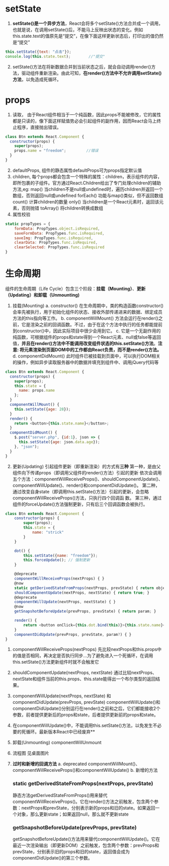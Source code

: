 # setState
1. **setState()是一个异步方法**，React会将多个setState()方法合并成一个调用，也就是说，在调用setState()后，不能马上反映出状态的变化。例如this.state.text的值原先是“提交”，在像下面这样更新状态后，打印出的值仍然是“提交”
```javascript
this.setState({text: "点击"});
console.log(this.state.text);        //"提交"
```

2. setState()方法在将新数据合并到当前状态之后，就会自动调用render()方法，驱动组件重新渲染。由此可知，**在render()方法中不允许调用setState()方法**，以免造成死循环。


# props
1. 读取， 由于React组件相当于一个纯函数，因此props不能被修改，它的属性都是只读的，像下面这样赋值势必会引起组件的副作用，因而React会马上终止程序，直接抛出错误。
```javascript
class Btn extends React.Component {
  constructor(props) {
    super(props);
    props.name = "freedom";         //错误
  }
}
```
2. defaultProps, 组件的静态属性defaultProps可为props指定默认值
3. children, 每个props都会包含一个特殊的属性：children，表示组件的内容，即所包裹的子组件。官方通过React.Children给出了专门处理children的辅助方法,eg:
map()           当children不是null或undefined时，遍历children并返回一个数组，否则返回null或undefined
forEach()       功能与map()类似，但不返回数组
count()         计算children的数量
only()          当children是一个React元素时，返回该元素，否则抛错
toArray()       将children转换成数组
4. 属性校验
```javascript
static propTypes = {
    formData: PropTypes.object.isRequired,
    saveFormData: PropTypes.func.isRequired,
    saveImg: PropTypes.func.isRequired,
    clearData: PropTypes.func.isRequired,
    clearSelected: PropTypes.func.isRequired
}
```


# 生命周期
组件的生命周期（Life Cycle）包含三个阶段：**挂载（Mounting）**、**更新（Updating）**和**卸载（Unmounting)**
1. 挂载(Mounting)
  a. constructor() 在生命周期中，类的构造函数constructor()会率先被执行，用于初始化组件的状态、接收外部传递进来的数据、绑定成员方法的this指向等工作。
  b. componentWillMount() 方法会运行在render()之前，它是渲染之前的回调函数。不过，由于在这个方法中执行的任务都能提前到constructor()中，因此实际项目中很少会用到它。
  c. 它是一个无副作用的纯函数，可根据组件的props和state得到一个React元素、null或false等返回值，**并且在render()方法中不能调用改变组件状态的this.setState()方法**。**注意: 将元素渲染到页面DOM中的工作都由React负责，而不是render()方法。**
  d. componentDidMount() 此时组件已被挂载到页面中，可以执行DOM相关的操作，例如异步读取服务器中的数据并填充到组件中、调用jQuery代码等
```javascript
class Btn extends React.Component {
  constructor(props) {
    super(props);
    this.state = {
      name: props.name
    };
  }
  componentWillMount() {
    this.setState({age: 28});
  }
  render() {
    return <button>{this.state.name}</button>;
  }
  componentDidMount() {
    $.post("server.php", {id:1}, json => {
      this.setState({age: json.data.age});
    }, "json");
  }
}
```

2. 更新(Updating) 
  引起组件更新（即重新渲染）的方式有**三种**
  第一种，是由父组件向下传递props（即调用父组件的render()方法）引起的更新
   依次会调用五个方法：componentWillReceiveProps()、shouldComponentUpdate()、componentWillUpdate()、render()和componentDidUpdate()。
  第二种，通过改变自身state（即调用this.setState()方法）引起的更新，会忽略componentWillReceiveProps()方法，只执行四个回调函  数。
  第三种，通过组件的forceUpdate()方法强制更新，只有后三个回调函数会被执行。
```javascript
class Btn extends React.Component { 
    constructor(props) { 
        super(props); 
        this.state = { 
            name: "strick"
        }
    }

    dot() { 
        this.setState({name: "freedom"});
        this.forceUpdate(); // 强制更新
    }

    @deprecate
    componentWillReceiveProps(nextProps) { }
    @now
    static getDerivedStateFromProps(nextProps, prevState) { return object || null; }
    shouldComponentUpdate(nextProps, nextState) { return true; }
    @deprecate
    componentWillUpdate(nextProps, nextState) { }
    @now
    getSnapshotBeforeUpdate(prevProps, prevState) { return param; }

    render() { 
        return <button onClick={this.dot.bind(this)}>{this.state.name}</button>
    }
    componentDidUpdate(prevProps, prevState, param?) { }
}
```
   1. componentWillReceiveProps(nextProps) 先比较nextProps和this.props中的值是否相同，再决定是否执行同步...为了避免进入一个死循环，在调用this.setState()方法更新组件时就不会触发它
   2. shouldComponentUpdate(nextProps, nextState) 通过比较nextProps、nextState和组件当前的this.props、this.state能得出一个布尔类型的返回结果。
   3. componentWillUpdate(nextProps, nextState) 和 componentDidUpdate(prevProps, prevState) componentWillUpdate()和componentDidUpdate()分别运行在render()之前和之后，它们都能接收2个参数，前者提供更新后的props和state，后者提供更新前的props和state。
   4. 在componentWillUpdate()中，不能调用this.setState()方法，以免发生不必要的死循环。最新版本React中已经废弃**

3. 卸载(Unmounting)
  componentWillUnmount

4. 流程图 
  见桌面图片
5. **过时和新增的回调方法**
   a. deprecated componentWillMount()、componentWillReceiveProps()和componentWillUpdate()
   b. 新增的方法
      ### static getDerivedStateFromProps(nextProps, prevState) 
      静态方法getDerivedStateFromProps()用来替代componentWillReceiveProps()。它在render()方法之前触发，包含两个参数：nextProps和prevState，分别表示新的props和旧的state。如果返回一个对象，那么更新state；如果返回null，那么就不更新state
      ### getSnapshotBeforeUpdate(prevProps, prevState) 
      getSnapshotBeforeUpdate()方法用来替代componentWillUpdate()。它在最近一次渲染输出（即更新DOM）之前触发，包含两个参数：prevProps和prevState，分别表示旧的props和旧的state，返回值会成为componentDidUpdate()的第三个参数。